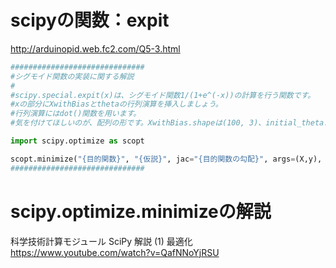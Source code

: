 # scipyの関数：expit
<http://arduinopid.web.fc2.com/Q5-3.html>

```Python
##############################
#シグモイド関数の実装に関する解説
#
#scipy.special.expit(x)は、シグモイド関数1/(1+e^(-x))の計算を行う関数です。
#xの部分にXwithBiasとthetaの行列演算を挿入しましょう。
#行列演算にはdot()関数を用います。
#気を付けてほしいのが、配列の形です。XwithBias.shapeは(100, 3)、initial_theta.shape(3,)です。行列演算が成立するように順番を考えましょう。

import scipy.optimize as scopt

scopt.minimize("{目的関数}", "{仮説}", jac="{目的関数の勾配}", args=(X,y), method='BFGS', options={'maxiter': 400, 'disp': True})
##############################
```

# scipy.optimize.minimizeの解説
科学技術計算モジュール SciPy 解説 (1) 最適化
<https://www.youtube.com/watch?v=QafNNoYjRSU>

